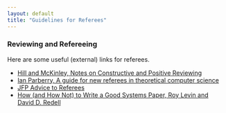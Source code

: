 ```yaml
---
layout: default
title: "Guidelines for Referees"
---
```


### Reviewing and Refereeing

Here are some useful (external) links for referees.

 * [Hill and McKinley, Notes on Constructive and Positive Reviewing](http://www.cs.utexas.edu/users/mckinley/notes/reviewing.html)
 * [Ian Parberry, A guide for new referees in theoretical computer science](http://www.cs.utexas.edu/~dahlin/professional/parbery-referee.pdf)
 * [JFP Advice to Referees](http://journals.cambridge.org/action/displaySpecialPage?pageId=656)
 * [How (and How Not) to Write a Good Systems Paper, Roy Levin and David D. Redell](https://www.usenix.org/legacy/events/samples/submit/advice.html)
